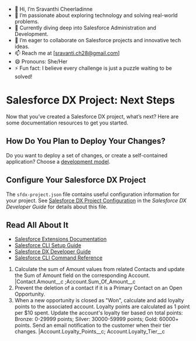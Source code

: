 - 👋 Hi, I’m Sravanthi Cheerladinne
- 👀 I’m passionate about exploring technology and solving real-world problems.  
- 🌱 Currently diving deep into Salesforce Administration and Development.  
- 💞️ I’m eager to collaborate on Salesforce projects and innovative tech ideas.  
- 📫 Reach me at [sravanti.ch28@gmail.com]
- 😄 Pronouns: She/Her  
- ⚡ Fun fact: I believe every challenge is just a puzzle waiting to be solved!  

# Salesforce DX Project: Next Steps

Now that you’ve created a Salesforce DX project, what’s next? Here are some documentation resources to get you started.

## How Do You Plan to Deploy Your Changes?

Do you want to deploy a set of changes, or create a self-contained application? Choose a [development model](https://developer.salesforce.com/tools/vscode/en/user-guide/development-models).

## Configure Your Salesforce DX Project

The `sfdx-project.json` file contains useful configuration information for your project. See [Salesforce DX Project Configuration](https://developer.salesforce.com/docs/atlas.en-us.sfdx_dev.meta/sfdx_dev/sfdx_dev_ws_config.htm) in the _Salesforce DX Developer Guide_ for details about this file.

## Read All About It

- [Salesforce Extensions Documentation](https://developer.salesforce.com/tools/vscode/)
- [Salesforce CLI Setup Guide](https://developer.salesforce.com/docs/atlas.en-us.sfdx_setup.meta/sfdx_setup/sfdx_setup_intro.htm)
- [Salesforce DX Developer Guide](https://developer.salesforce.com/docs/atlas.en-us.sfdx_dev.meta/sfdx_dev/sfdx_dev_intro.htm)
- [Salesforce CLI Command Reference](https://developer.salesforce.com/docs/atlas.en-us.sfdx_cli_reference.meta/sfdx_cli_reference/cli_reference.htm)

1. Calculate the sum of Amount values from related Contacts and update the Sum of Amount field on the corresponding Account. |Contact.Amount__c ;Account.Sum_Of_Amount__c
2. Prevent the deletion of a contact if it is a Primary Contact on an Open Opportunity.
3. When a new opportunity is closed as "Won", calculate and add loyalty points to the associated account. Loyalty points are calculated as 1 point per $10 spent. Update the account's loyalty tier based on total points: Bronze: 0-29999 points; Silver: 30000-59999 points; Gold: 60000+ points. Send an email notification to the customer when their tier changes. |Account.Loyalty_Points__c; Account.Loyalty_Tier__c
